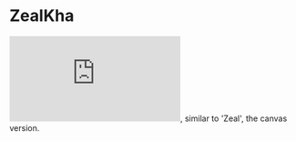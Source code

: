 # ZealKha

![Zeal of Zebras animated in WebGL using Kha](https://nanjizal.github.io/ZealKha/bin/index.html), similar to 'Zeal', the canvas version.
